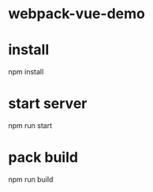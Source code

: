 # webpack-vue-demo

# install
npm install

# start server
npm run start

# pack build
npm run build
